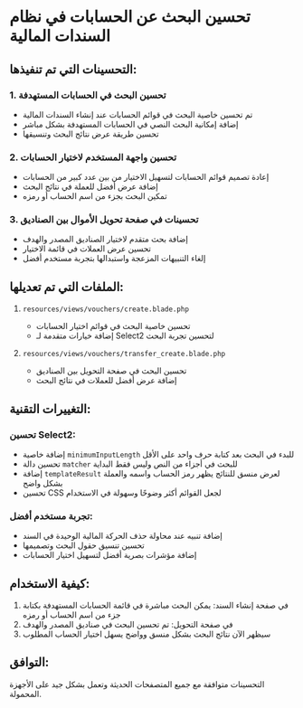 # تحسين البحث عن الحسابات في نظام السندات المالية

## التحسينات التي تم تنفيذها:

### 1. تحسين البحث في الحسابات المستهدفة
- تم تحسين خاصية البحث في قوائم الحسابات عند إنشاء السندات المالية
- إضافة إمكانية البحث النصي في الحسابات المستهدفة بشكل مباشر
- تحسين طريقة عرض نتائج البحث وتنسيقها

### 2. تحسين واجهة المستخدم لاختيار الحسابات
- إعادة تصميم قوائم الحسابات لتسهيل الاختيار من بين عدد كبير من الحسابات
- إضافة عرض أفضل للعملة في نتائج البحث
- تمكين البحث بجزء من اسم الحساب أو رمزه

### 3. تحسينات في صفحة تحويل الأموال بين الصناديق
- إضافة بحث متقدم لاختيار الصناديق المصدر والهدف
- تحسين عرض العملات في قائمة الاختيار
- إلغاء التنبيهات المزعجة واستبدالها بتجربة مستخدم أفضل

## الملفات التي تم تعديلها:

1. `resources/views/vouchers/create.blade.php`
   - تحسين خاصية البحث في قوائم اختيار الحسابات
   - إضافة خيارات متقدمة لـ Select2 لتحسين تجربة البحث

2. `resources/views/vouchers/transfer_create.blade.php`
   - تحسين البحث في صفحة التحويل بين الصناديق
   - إضافة عرض أفضل للعملات في نتائج البحث

## التغييرات التقنية:

### تحسين Select2:
- إضافة خاصية `minimumInputLength` للبدء في البحث بعد كتابة حرف واحد على الأقل
- تحسين دالة `matcher` للبحث في أجزاء من النص وليس فقط البداية
- إضافة `templateResult` لعرض منسق للنتائج يظهر رمز الحساب واسمه والعملة بشكل واضح
- تحسين CSS لجعل القوائم أكثر وضوحًا وسهولة في الاستخدام

### تجربة مستخدم أفضل:
- إضافة تنبيه عند محاولة حذف الحركة المالية الوحيدة في السند
- تحسين تنسيق حقول البحث وتصميمها
- إضافة مؤشرات بصرية أفضل لتسهيل اختيار الحسابات

## كيفية الاستخدام:

1. في صفحة إنشاء السند: يمكن البحث مباشرة في قائمة الحسابات المستهدفة بكتابة جزء من اسم الحساب أو رمزه
2. في صفحة التحويل: تم تحسين البحث في صناديق المصدر والهدف
3. سيظهر الآن نتائج البحث بشكل منسق وواضح يسهل اختيار الحساب المطلوب

## التوافق:
التحسينات متوافقة مع جميع المتصفحات الحديثة وتعمل بشكل جيد على الأجهزة المحمولة. 